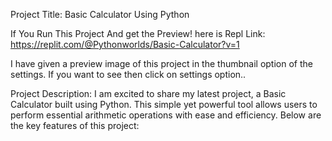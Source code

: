 Project Title: Basic Calculator Using Python

If You Run This Project And get the Preview! here is Repl Link: https://replit.com/@Pythonworlds/Basic-Calculator?v=1

I have given a preview image of this project in the thumbnail option of the settings. If you want to see then click on settings option..

Project Description:
I am excited to share my latest project, a Basic Calculator built using Python. 
This simple yet powerful tool allows users to perform essential arithmetic operations with ease and efficiency. 
Below are the key features of this project:
